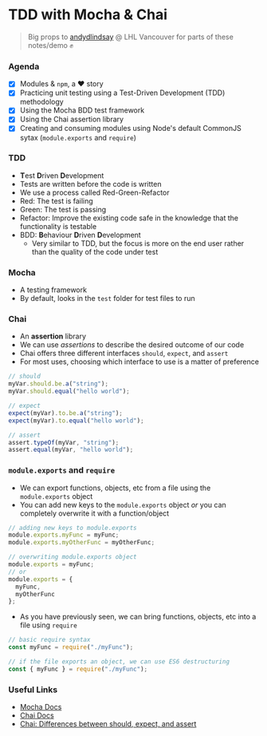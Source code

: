 # TDD with Mocha & Chai

> Big props to [andydlindsay](https://github.com/andydlindsay) @ LHL Vancouver for parts of these notes/demo ✊

### Agenda

- [x] Modules & `npm`, a ❤️ story
- [x] Practicing unit testing using a Test-Driven Development (TDD) methodology
- [x] Using the Mocha BDD test framework
- [x] Using the Chai assertion library
- [x] Creating and consuming modules using Node's default CommonJS sytax (`module.exports` and `require`)

### TDD

- **T**est **D**riven **D**evelopment
- Tests are written before the code is written
- We use a process called Red-Green-Refactor
- Red: The test is failing
- Green: The test is passing
- Refactor: Improve the existing code safe in the knowledge that the functionality is testable
- BDD: **B**ehaviour **D**riven **D**evelopment
  - Very similar to TDD, but the focus is more on the end user rather than the quality of the code under test

### Mocha

- A testing framework
- By default, looks in the `test` folder for test files to run

### Chai

- An **assertion** library
- We can use _assertions_ to describe the desired outcome of our code
- Chai offers three different interfaces `should`, `expect`, and `assert`
- For most uses, choosing which interface to use is a matter of preference

```js
// should
myVar.should.be.a("string");
myVar.should.equal("hello world");

// expect
expect(myVar).to.be.a("string");
expect(myVar).to.equal("hello world");

// assert
assert.typeOf(myVar, "string");
assert.equal(myVar, "hello world");
```

### `module.exports` and `require`

- We can export functions, objects, etc from a file using the `module.exports` object
- You can add new keys to the `module.exports` object _or_ you can completely overwrite it with a function/object

```js
// adding new keys to module.exports
module.exports.myFunc = myFunc;
module.exports.myOtherFunc = myOtherFunc;

// overwriting module.exports object
module.exports = myFunc;
// or
module.exports = {
  myFunc,
  myOtherFunc
};
```

- As you have previously seen, we can bring functions, objects, etc into a file using `require`

```js
// basic require syntax
const myFunc = require("./myFunc");

// if the file exports an object, we can use ES6 destructuring
const { myFunc } = require("./myFunc");
```

### Useful Links

- [Mocha Docs](https://mochajs.org/)
- [Chai Docs](https://www.chaijs.com/)
- [Chai: Differences between should, expect, and assert](https://www.chaijs.com/guide/styles/#differences)
